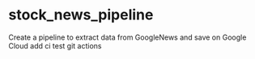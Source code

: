 # stock_news_pipeline
Create a pipeline to extract data from GoogleNews and save on Google Cloud
add ci test git actions